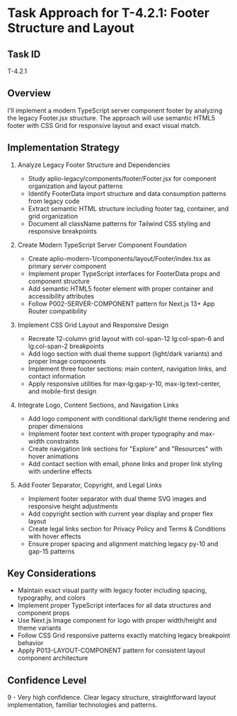 # Task Approach for T-4.2.1: Footer Structure and Layout

## Task ID
T-4.2.1

## Overview
I'll implement a modern TypeScript server component footer by analyzing the legacy Footer.jsx structure. The approach will use semantic HTML5 footer with CSS Grid for responsive layout and exact visual match.

## Implementation Strategy
1. Analyze Legacy Footer Structure and Dependencies
   * Study aplio-legacy/components/footer/Footer.jsx for component organization and layout patterns
   * Identify FooterData import structure and data consumption patterns from legacy code
   * Extract semantic HTML structure including footer tag, container, and grid organization
   * Document all className patterns for Tailwind CSS styling and responsive breakpoints

2. Create Modern TypeScript Server Component Foundation
   * Create aplio-modern-1/components/layout/Footer/index.tsx as primary server component
   * Implement proper TypeScript interfaces for FooterData props and component structure
   * Add semantic HTML5 footer element with proper container and accessibility attributes
   * Follow P002-SERVER-COMPONENT pattern for Next.js 13+ App Router compatibility

3. Implement CSS Grid Layout and Responsive Design
   * Recreate 12-column grid layout with col-span-12 lg:col-span-6 and lg:col-span-2 breakpoints
   * Add logo section with dual theme support (light/dark variants) and proper Image components
   * Implement three footer sections: main content, navigation links, and contact information
   * Apply responsive utilities for max-lg:gap-y-10, max-lg:text-center, and mobile-first design

4. Integrate Logo, Content Sections, and Navigation Links
   * Add logo component with conditional dark/light theme rendering and proper dimensions
   * Implement footer text content with proper typography and max-width constraints
   * Create navigation link sections for "Explore" and "Resources" with hover animations
   * Add contact section with email, phone links and proper link styling with underline effects

5. Add Footer Separator, Copyright, and Legal Links
   * Implement footer separator with dual theme SVG images and responsive height adjustments
   * Add copyright section with current year display and proper flex layout
   * Create legal links section for Privacy Policy and Terms & Conditions with hover effects
   * Ensure proper spacing and alignment matching legacy py-10 and gap-15 patterns

## Key Considerations
* Maintain exact visual parity with legacy footer including spacing, typography, and colors
* Implement proper TypeScript interfaces for all data structures and component props
* Use Next.js Image component for logo with proper width/height and theme variants
* Follow CSS Grid responsive patterns exactly matching legacy breakpoint behavior
* Apply P013-LAYOUT-COMPONENT pattern for consistent layout component architecture

## Confidence Level
9 - Very high confidence. Clear legacy structure, straightforward layout implementation, familiar technologies and patterns.